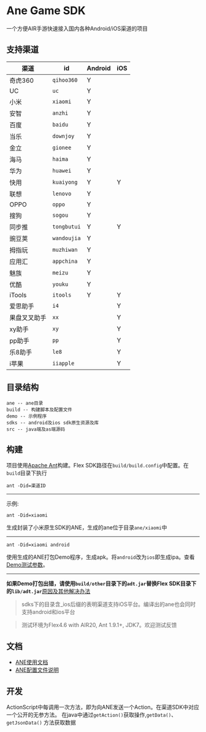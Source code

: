 # Ane Game SDK

一个方便AIR手游快速接入国内各种Android/iOS渠道的项目

## 支持渠道

|渠道				|id					|Android| iOS|
|----------|------------|-------|---|
|奇虎360		|`qihoo360`   |Y			|		|
|UC					|`uc`				|Y			|		|
|小米				|`xiaomi`		|Y			|		|
|安智				|`anzhi`		|Y			|		|
|百度				|`baidu`		|Y			|		|
|当乐				|`downjoy`	|Y			|		|
|金立				|`gionee`		|Y			|		|
|海马				|`haima`		|Y			|		|
|华为				|`huawei`		|Y			|		|
|快用				|`kuaiyong`	|Y			|Y	|
|联想				|`lenovo`		|Y			|		|
|OPPO				|`oppo`			|Y			|		|
|搜狗				|`sogou`		|Y			|		|
|同步推			|`tongbutui`|Y			|Y	|
|豌豆荚			|`wandoujia`|Y			|		|
|拇指玩			|`muzhiwan`	|Y			|		|
|应用汇			|`appchina`	|Y			|		|
|魅族				|`meizu`		|Y			|		|
|优酷				|`youku`		|Y			|		|
|iTools			|`itools`		|Y			|Y	|
|爱思助手			|`i4`				|			|Y	|
|果盘叉叉助手	|`xx`				|			|Y	 |
|xy助手			|`xy`				|			|Y	  |
|pp助手			|`pp`				|			|Y	 |
|乐8助手			|`le8`			|			|Y	|
|i苹果			|`iiapple`	|			|Y		|



## 目录结构

	ane -- ane目录
	build -- 构建脚本及配置文件
	demo -- 示例程序
	sdks -- android及ios sdk原生资源及库
	src -- java端及as端源码


## 构建
项目使用[Apache Ant](http://ant.apache.org)构建。Flex SDK路径在`build/build.config`中配置。在`build`目录下执行

	ant -Did=渠道ID

---
示例:

	ant -Did=xiaomi

生成封装了小米原生SDK的ANE，生成的ane位于目录`ane/xiaomi`中

---
	ant -Did=xiaomi android

使用生成的ANE打包Demo程序，生成apk。将`android`改为`ios`即生成ipa。查看[Demo测试参数](https://github.com/l1fan/GameAne/wiki/Demo%E5%8F%82%E6%95%B0)。  

---
**如果Demo打包出错，请使用`build/other`目录下的`adt.jar`替换Flex SDK目录下的`lib/adt.jar`**[原因及其他解决办法](./build/other/)

>sdks下的目录含_ios后缀的表明渠道支持iOS平台。编译出的ane也会同时支持android和ios平台

> 测试环境为Flex4.6 with AIR20, Ant 1.9.1+, JDK7。欢迎测试反馈


## 文档

- [ANE使用文档](https://github.com/l1fan/GameAne/wiki/%E4%BD%BF%E7%94%A8ANE)
- [ANE配置文件说明](https://github.com/l1fan/GameAne/wiki/%E9%85%8D%E7%BD%AE%E6%B8%A0%E9%81%93)


## 开发
ActionScript中每调用一次方法，即为向ANE发送一个Action。在渠道SDK中对应一个公开的无参方法。
在java中通过`getAction()`获取操作,`getData()`、`getJsonData()` 方法获取数据
